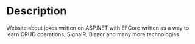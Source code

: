 # Description
Website about jokes written on ASP.NET with EFCore written as a way to learn CRUD operations, SignalR, Blazor and many more technologies.
